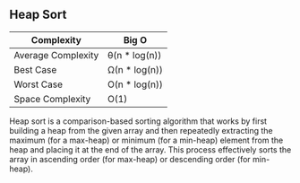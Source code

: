 ## Heap Sort

| Complexity         | Big O          |
| ------------------ | -------------- |
| Average Complexity | θ(n \* log(n)) |
| Best Case          | Ω(n \* log(n)) |
| Worst Case         | O(n \* log(n)) |
| Space Complexity   | O(1)           |

Heap sort is a comparison-based sorting algorithm that works by first building a heap from the given array and then repeatedly extracting the maximum (for a max-heap) or minimum (for a min-heap) element from the heap and placing it at the end of the array. This process effectively sorts the array in ascending order (for max-heap) or descending order (for min-heap).